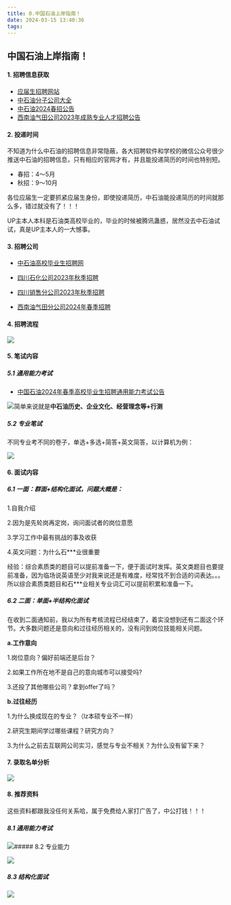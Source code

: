 ```yaml
---
title: 0.中国石油上岸指南！
date: 2024-03-15 13:40:36
tags:
---
```


## 中国石油上岸指南！

#### 1. 招聘信息获取

* [应届生招聘网站](https://zhaopin.cnpc.com.cn/web/recruitInfolist.html)
* [中石油分子公司大全](https://zhaopin.cnpc.com.cn/web/qyjs.html)
* [中石油2024春招公告](https://zhaopin.cnpc.com.cn/web/ptggShow.html?id=8b8b6c9e8f1805c4018f220cfd000000)
* [西南油气田公司2023年成熟专业人才招聘公告](http://xnyqt.cnpc.com.cn/xnyqt/sylmggxx/202310/3db4765ae6534fafbe6901d228a9bf52.shtml)

#### 2. 投递时间

不知道为什么中石油的招聘信息非常隐蔽，各大招聘软件和学校的微信公众号很少推送中石油的招聘信息，只有相应的官网才有，并且能投递简历的时间也特别短。

* 春招：4～5月
* 秋招：9～10月

各位应届生一定要抓紧应届生身份，即使投递简历，中石油能投递简历的时间就那么多，错过就没有了！！！

UP主本人本科是石油类高校毕业的，毕业的时候被腾讯蛊惑，居然没去中石油试试，真是UP主本人的一大憾事。

#### 3. 招聘公司

* [中石油高校毕业生招聘网](https://zhaopin.cnpc.com.cn/web/recruitInfolist.html)


* [四川石化公司2023年秋季招聘](https://zhaopin.cnpc.com.cn/web/recruitInfoshow.html?id=8b8b6c9e8a4e38a6018a54b549cc0022)
* [四川销售分公司2023年秋季招聘](https://zhaopin.cnpc.com.cn/web/recruitInfoshow.html?id=8b8b6c9e8a5bb21d018a5ededc79004e)
* [西南油气田分公司2024年春季招聘](https://zhaopin.cnpc.com.cn/web/recruitInfoshow.html?id=8b8b6c9e8f1805c4018f235d73f7002f)

#### 4. 招聘流程

![](./images/No-1018-image.png)

#### 5. 笔试内容

##### 5.1 通用能力考试

* [中国石油2024年春季高校毕业生招聘通用能力考试公告](https://zhaopin.cnpc.com.cn/web/ptggShow.html?id=8b8b6c9e8f58492e018f5aef8f3e0b0a)

![](./images/No-1232-image.png)简单来说就是**中石油历史、企业文化、经营理念等+行测**

##### 5.2 专业笔试

不同专业考不同的卷子，单选+多选+简答+英文简答，以计算机为例：

![](./images/No-1378-image.png)

#### 6. 面试内容

##### 6.1 一面：群面+结构化面试，问题大概是：  

   1.自我介绍  

   2.因为是先轮岗再定岗，询问面试者的岗位意愿  

   3.学习工作中最有挑战的事及收获  

   4.英文问题：为什么石***业很重要  

  经验：综合素质类的题目可以提前准备一下，便于面试时发挥。英文类题目也要提前准备，因为临场说英语至少对我来说还是有难度，经常找不到合适的词表达。。。所以综合素质类题目和石***业相关专业词汇可以提前积累和准备一下。  

##### 6.2 二面：单面+半结构化面试 

  在收到二面通知前，我以为所有考核流程已经结束了，着实没想到还有二面这个环节。大多数问题还是意向和过往经历相关的，没有问到岗位技能相关问题。 

  **a.工作意向** 

  1.岗位意向？偏好前端还是后台？ 

  2.如果工作所在地不是自己的意向城市可以接受吗? 

  3.还投了其他哪些公司？拿到offer了吗？ 

  **b.过往经历** 

  1.为什么换成现在的专业？（lz本硕专业不一样） 

  2.研究生期间学过哪些课程？研究方向？ 

  3.为什么之前去互联网公司实习，感觉与专业不相关？为什么没有留下来？

#### 7. 录取名单分析

![](./images/No-2006-image.png)

#### 8. 推荐资料

这些资料都跟我没任何关系哈，属于免费给人家打广告了，中公打钱！！！

##### 8.1 通用能力考试

![](./images/No-2140-image.png)##### 8.2 专业能力

![](./images/No-2221-image.png)

##### 8.3 结构化面试

![](./images/No-2305-image.png)
